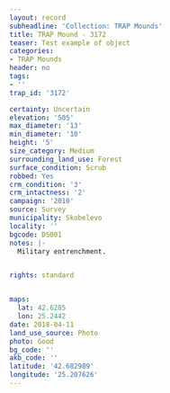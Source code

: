 ```yaml
---
layout: record
subheadline: 'Collection: TRAP Mounds'
title: TRAP Mound - 3172
teaser: Test example of object
categories:
- TRAP Mounds
header: no
tags:
- ''
trap_id: '3172'

certainty: Uncertain
elevation: '505'
max_diameter: '13'
min_diameter: '10'
height: '5'
size_category: Medium
surrounding_land_use: Forest
surface_condition: Scrub
robbed: Yes
crm_condition: '3'
crm_intactness: '2'
campaign: '2010'
source: Survey
municipality: Skobelevo
locality: ''
bgcode: DS001
notes: |-
  Military entrenchment.


rights: standard


maps:
  lat: 42.6285
  lon: 25.2442
date: 2018-04-11
land_use_source: Photo
photo: Good
bg_code: ''
akb_code: ''
latitude: '42.682989'
longitude: '25.207626'
---
```

